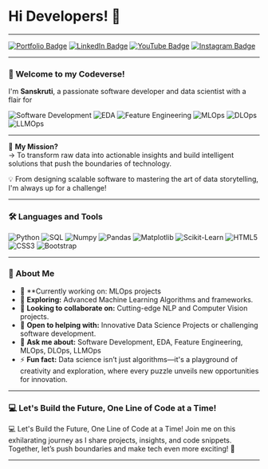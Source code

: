 # Hi Developers! 👋  

---

[![Portfolio Badge](https://img.shields.io/badge/-Portfolio-4CAF50?style=for-the-badge&logo=Linktree&logoColor=white)](https://linktr.ee/sanskrutin)  [![LinkedIn Badge](https://img.shields.io/badge/-LinkedIn-0a66c2?style=for-the-badge&logo=LinkedIn&logoColor=white)](https://www.linkedin.com/in/sanskruti-n-0b866733b/)  [![YouTube Badge](https://img.shields.io/badge/-YouTube-FF0000?style=for-the-badge&logo=YouTube&logoColor=white)](https://www.youtube.com/@SanskrutiN)  [![Instagram Badge](https://img.shields.io/badge/-Instagram-e1306c?style=for-the-badge&logo=Instagram&logoColor=white)](https://www.instagram.com/_sanskruti_n_/)


---

### **🚀 Welcome to my Codeverse!**  

I'm **Sanskruti**, a passionate software developer and data scientist with a flair for 
<p><img alt="Software Development" src="https://img.shields.io/badge/Software_Development-5A67D8?style=for-the-badge&logo=code&logoColor=white"/> <img alt="EDA" src="https://img.shields.io/badge/EDA-F6AD55?style=for-the-badge&logo=chart-bar&logoColor=white"/> <img alt="Feature Engineering" src="https://img.shields.io/badge/Feature_Engineering-4299E1?style=for-the-badge&logo=data&logoColor=white"/> <img alt="MLOps" src="https://img.shields.io/badge/MLOps-D53F8C?style=for-the-badge&logo=opsgenie&logoColor=white"/> <img alt="DLOps" src="https://img.shields.io/badge/DLOps-805AD5?style=for-the-badge&logo=deepmind&logoColor=white"/> <img alt="LLMOps" src="https://img.shields.io/badge/LLMOps-ED8936?style=for-the-badge&logo=openai&logoColor=white"/></p>



---

🌟 **My Mission?**  
->  To transform raw data into actionable insights and build intelligent solutions that push the boundaries of technology.  

💡 From designing scalable software to mastering the art of data storytelling, I'm always up for a challenge!  

---

### **🛠️ Languages and Tools**  

<p>
  <img alt="Python" src="https://img.shields.io/badge/Python-3776AB?style=for-the-badge&logo=python&logoColor=white"/>
  <img alt="SQL" src="https://img.shields.io/badge/SQL-F29111?style=for-the-badge&logo=sql&logoColor=white"/>
  <img alt="Numpy" src="https://img.shields.io/badge/Numpy-013243?style=for-the-badge&logo=numpy&logoColor=white"/>
  <img alt="Pandas" src="https://img.shields.io/badge/Pandas-150458?style=for-the-badge&logo=pandas&logoColor=white"/>
  <img alt="Matplotlib" src="https://img.shields.io/badge/Matplotlib-11557C?style=for-the-badge&logo=matplotlib&logoColor=white"/>
  <img alt="Scikit-Learn" src="https://img.shields.io/badge/Scikit_Learn-F7931E?style=for-the-badge&logo=scikitlearn&logoColor=black"/>
  <img alt="HTML5" src="https://img.shields.io/badge/HTML5-E34F26?style=for-the-badge&logo=html5&logoColor=white"/>
  <img alt="CSS3" src="https://img.shields.io/badge/CSS3-264DE4?style=for-the-badge&logo=css3&logoColor=white"/>
  <img alt="Bootstrap" src="https://img.shields.io/badge/Bootstrap-563D7C?style=for-the-badge&logo=bootstrap&logoColor=white"/>
</p>  

---

### **🌟 About Me**

- 🔭 **Currently working on: MLOps projects
- 🌱 **Exploring:** Advanced Machine Learning Algorithms and frameworks.  
- 👯 **Looking to collaborate on:** Cutting-edge NLP and Computer Vision projects.  
- 🤔 **Open to helping with:** Innovative Data Science Projects or challenging software development.  
- 💬 **Ask me about:** Software Development, EDA, Feature Engineering, MLOps, DLOps, LLMOps
- ⚡ **Fun fact:** Data science isn’t just algorithms—it's a playground of creativity and exploration, where every puzzle unveils new opportunities for innovation.  

---

### **💻 Let's Build the Future, One Line of Code at a Time!**

<p>
  💻 Let's Build the Future, One Line of Code at a Time!
  Join me on this exhilarating journey as I share projects, insights, and code snippets. Together, let’s push boundaries and make tech even more exciting! 🚀
</p>

---



